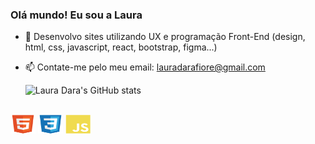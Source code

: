 ### Olá mundo! Eu sou a Laura

- 📖 Desenvolvo sites utilizando UX e programação Front-End (design, html, css, javascript, react, bootstrap, figma...)
- 📫 Contate-me pelo meu email: lauradarafiore@gmail.com

  ![Laura Dara's GitHub stats](https://github-readme-stats.vercel.app/api?username=Laura-Dara&hide=prs&show=reviews&show_icons=true&theme=gruvbox)
  
<div style="display: inline-block"><br>
  <img align="center" alt="Laura HTML" height="30" width="40" src="https://raw.githubusercontent.com/devicons/devicon/master/icons/html5/html5-original.svg">
  <img align="center" alt="Laura CSS" height="30" width="40" src="https://raw.githubusercontent.com/devicons/devicon/master/icons/css3/css3-original.svg">
  <img align="center" alt="Laura JS" height="30" width="40" src="https://raw.githubusercontent.com/devicons/devicon/master/icons/javascript/javascript-plain.svg">
</div>

<div style="display: flex">
